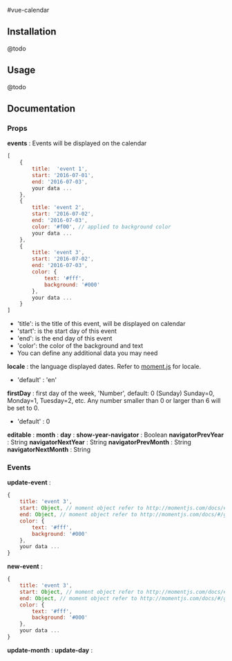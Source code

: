 #vue-calendar

## Installation

@todo

## Usage

@todo

## Documentation

### Props

**events** : Events will be displayed on the calendar

```javascript
[
    {
        title:  'event 1',
        start: '2016-07-01',
        end: '2016-07-03',
        your data ...
    },
    {
        title: 'event 2',
        start: '2016-07-02',
        end: '2016-07-03',
        color: '#f00', // applied to background color
        your data ...
    },
    {
        title: 'event 3',
        start: '2016-07-02',
        end: '2016-07-03',
        color: {
            text: '#fff',
            background: '#000'
        },
        your data ...
    }
]         
```

- 'title': is the title of this event, will be displayed on calendar
- 'start': is the start day of this event
- 'end': is the end day of this event
- 'color': the color of the background and text
- You can define any additional data you may need

**locale** : the language displayed dates. Refer to [moment.js](http://momentjs.com/docs/#/i18n/) for locale.

- 'default' : 'en'

**firstDay** : first day of the week, 'Number', default: 0 (Sunday)
Sunday=0, Monday=1, Tuesday=2, etc.
Any number smaller than 0 or larger than 6 will be set to 0.

- 'default' : 0

**editable** :
**month** :
**day** :
**show-year-navigator** : Boolean
**navigatorPrevYear** : String
**navigatorNextYear** : String
**navigatorPrevMonth** : String
**navigatorNextMonth** : String

### Events

**update-event** :
```javascript
{
    title: 'event 3',
    start: Object, // moment object refer to http://momentjs.com/docs/#/get-set/
    end: Object, // moment object refer to http://momentjs.com/docs/#/get-set/
    color: {
        text: '#fff',
        background: '#000'
    },
    your data ...
}
```
**new-event** :
```javascript
{
    title: 'event 3',
    start: Object, // moment object refer to http://momentjs.com/docs/#/get-set/
    end: Object, // moment object refer to http://momentjs.com/docs/#/get-set/
    color: {
        text: '#fff',
        background: '#000'
    },
    your data ...
}
```
**update-month** :
**update-day** :
